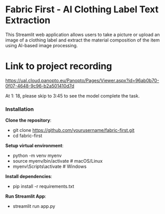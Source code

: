 
# Fabric First - AI Clothing Label Text Extraction

This Streamlit web application allows users to take a picture or upload an image of a clothing label and extract the material composition of the item using AI-based image processing.

# Link to project recording
https://ual.cloud.panopto.eu/Panopto/Pages/Viewer.aspx?id=96ab0b70-0f07-4648-9c96-b2a501410d7d

At 1: 18, please skip to 3:45 to see the model complete the task.

### Installation

**Clone the repository**:
- git clone https://github.com/yourusername/fabric-first.git
- cd fabric-first

**Setup virtual environment**:
- python -m venv myenv
- source myenv/bin/activate  # macOS/Linux
- myenv\Scripts\activate  # Windows

**Install dependencies**:
- pip install -r requirements.txt

**Run Streamlit App**:
- streamlit run app.py
